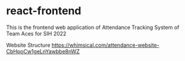 # react-frontend
This is the frontend web application of Attendance Tracking System of Team Aces for SIH 2022

Website Structure
https://whimsical.com/attendance-website-CbHpoCw1geLnYawbbe8nWZ
